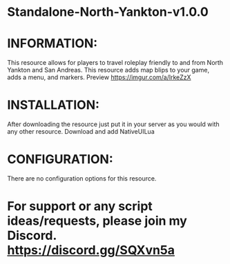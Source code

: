 # Standalone-North-Yankton-v1.0.0
# INFORMATION: 
This resource allows for players to travel roleplay friendly to and from North Yankton and San Andreas. This resource adds map blips to your game, adds a menu, and markers.
Preview
https://imgur.com/a/lrkeZzX
# INSTALLATION: 
After downloading the resource just put it in your server as you would with any other resource.
Download and add NativeUILua

# CONFIGURATION: 
There are no configuration options for this resource.

# For support or any script ideas/requests, please join my Discord. https://discord.gg/SQXvn5a

